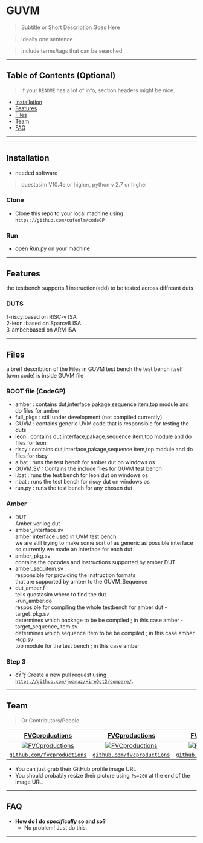 
# GUVM

> Subtitle or Short Description Goes Here

> ideally one sentence

> include terms/tags that can be searched


---

## Table of Contents (Optional)

> If your `README` has a lot of info, section headers might be nice.

- [Installation](#Installation)
- [Features](#features)
- [Files](#Files)
- [Team](#team)
- [FAQ](#faq)

---

---

## Installation

- needed software 
>questasim V10.4e or higher,
>python v 2.7 or higher
### Clone

- Clone this repo to your local machine using `https://github.com/cufeolm/codeGP`

### Run

- open Run.py on your machine 

---

## Features
the testbench supports 1 instruction(add) to be tested across diffreant duts 
### DUTS 
1-riscy:based on RISC-v ISA  
2-leon :based on Sparcv8 ISA   
3-amber:based on ARM ISA   

---

## Files

a breif describtion of the Files in GUVM test bench
the test bench itself (uvm code) is inside GUVM file

### ROOT file (CodeGP)
- amber       : contains dut,interface,pakage,sequence item,top module and do files for amber
- full_pkgs   : still under development (not compiled currently) 
- GUVM        : contains generic UVM code that is responsible for testing the duts
- leon        : contains dut,interface,pakage,sequence item,top module and do files for leon
- riscy       : contains dut,interface,pakage,sequence item,top module and do files for riscy
- a.bat       : runs the test bench for amber dut on windows os
- GUVM.SV     : Contains the include files for GUVM test bench 
- l.bat       : runs the test bench for leon dut on windows os
- r.bat       : runs the test bench for riscy dut on windows os
- run.py      : runs the test bench for any chosen dut


### Amber
- DUT    
	Amber verilog dut
- amber_interface.sv    
	amber interface used in UVM test bench    
	we are still trying to make some sort of as generic as possible interface    
	so currently we made an interface for each dut    
- amber_pkg.sv         
	contains the opcodes and instructions supported by amber DUT 
- amber_seq_item.sv    
	responsible for providing the instruction formats     
	that are supported by amber to the GUVM_Sequence   
- dut_amber.f     
	tells questasim where to find the dut    
-run_amber.do       
	resposible for compiling the whole testbench for amber dut 
-target_pkg.sv    
	determines which package to be be compiled ; in this case amber
-target_sequence_item.sv    
	determines which sequence item to be be compiled ; in this case amber
-top.sv    
	top module for the test bench ; in this case amber
### Step 3

- ðŸ”ƒ Create a new pull request using <a href="https://github.com/joanaz/HireDot2/compare/" target="_blank">`https://github.com/joanaz/HireDot2/compare/`</a>.

---

## Team

> Or Contributors/People

| <a href="http://fvcproductions.com" target="_blank">**FVCproductions**</a> | <a href="http://fvcproductions.com" target="_blank">**FVCproductions**</a> | <a href="http://fvcproductions.com" target="_blank">**FVCproductions**</a> |
| :---: |:---:| :---:|
| [![FVCproductions](https://avatars1.githubusercontent.com/u/4284691?v=3&s=200)](http://fvcproductions.com)    | [![FVCproductions](https://avatars1.githubusercontent.com/u/4284691?v=3&s=200)](http://fvcproductions.com) | [![FVCproductions](https://avatars1.githubusercontent.com/u/4284691?v=3&s=200)](http://fvcproductions.com)  |
| <a href="http://github.com/fvcproductions" target="_blank">`github.com/fvcproductions`</a> | <a href="http://github.com/fvcproductions" target="_blank">`github.com/fvcproductions`</a> | <a href="http://github.com/fvcproductions" target="_blank">`github.com/fvcproductions`</a> |

- You can just grab their GitHub profile image URL
- You should probably resize their picture using `?s=200` at the end of the image URL.

---

## FAQ

- **How do I do *specifically* so and so?**
    - No problem! Just do this.

---
